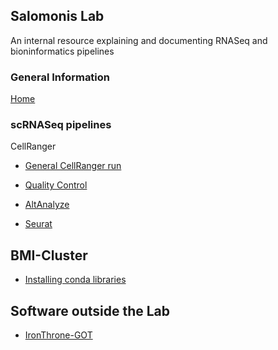 ## Salomonis Lab

An internal resource explaining and documenting RNASeq and bioninformatics pipelines

### General Information
[Home](README.md)

### scRNASeq pipelines

CellRanger
- [General CellRanger run](master/scRNASeq/cellRanger.md)

- [Quality Control](master/scRNASeq/qualityControl.md)


- [AltAnalyze](master/scRNASeq/tableOfContents.md)


- [Seurat](master/scRNASeq/seurat.md)

## BMI-Cluster

- [Installing conda libraries](master/BMI-cluster/installingLibraries.md)



## Software outside the Lab

- [IronThrone-GOT](master/RunningOutsideLabSoftware/ironThroneGOT.md)

